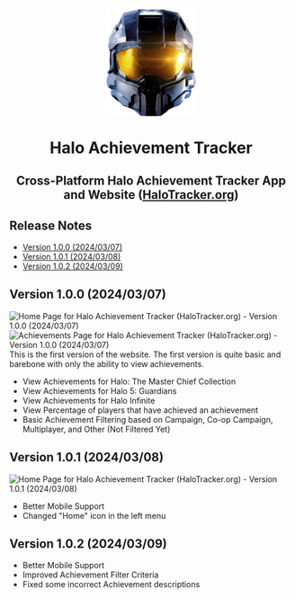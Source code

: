 <p align="center">
  <img width="160" align="center" src="/assets/halo-mcc.png">
</p>
<h1 align="center">
  Halo Achievement Tracker
</h1>
<h2 align="center">
  Cross-Platform Halo Achievement Tracker App and Website (<a href="https://halotracker.org/">HaloTracker.org</a>)
</h2>


## Release Notes
* [Version 1.0.0 (2024/03/07)](#version-100-20240307)
* [Version 1.0.1 (2024/03/08)](#version-101-20240308)
* [Version 1.0.2 (2024/03/09)](#version-102-20240309)


## Version 1.0.0 (2024/03/07)
![Home Page for Halo Achievement Tracker (HaloTracker.org) - Version 1.0.0 (2024/03/07)](https://github.com/shaunroselt/HaloTracker.org/assets/5418178/f0200da5-9108-45b7-952a-4817ee110518)
![Achievements Page for Halo Achievement Tracker (HaloTracker.org) - Version 1.0.0 (2024/03/07)](https://github.com/shaunroselt/HaloTracker.org/assets/5418178/5d74a68a-3724-49d8-a4bc-834856f12d3d)
This is the first version of the website. The first version is quite basic and barebone with only the ability to view achievements.
- View Achievements for Halo: The Master Chief Collection
- View Achievements for Halo 5: Guardians
- View Achievements for Halo Infinite
- View Percentage of players that have achieved an achievement
- Basic Achievement Filtering based on Campaign, Co-op Campaign, Multiplayer, and Other (Not Filtered Yet)

## Version 1.0.1 (2024/03/08)
![Home Page for Halo Achievement Tracker (HaloTracker.org) - Version 1.0.1 (2024/03/08)](https://github.com/shaunroselt/HaloTracker.org/assets/5418178/91f8fdc9-f9e1-4974-af80-92ace41fe55b)
- Better Mobile Support
- Changed "Home" icon in the left menu

## Version 1.0.2 (2024/03/09)
- Better Mobile Support
- Improved Achievement Filter Criteria
- Fixed some incorrect Achievement descriptions
